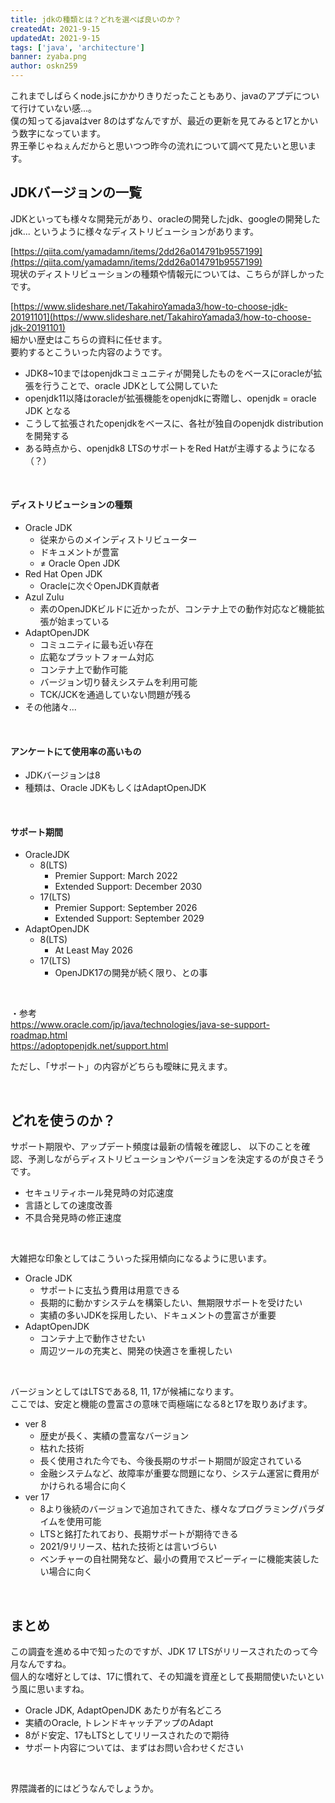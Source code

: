 ```yaml
---
title: jdkの種類とは？どれを選べば良いのか？
createdAt: 2021-9-15
updatedAt: 2021-9-15
tags: ['java', 'architecture']
banner: zyaba.png
author: oskn259
---
```


これまでしばらくnode.jsにかかりきりだったこともあり、javaのアプデについて行けていない感...。  
僕の知ってるjavaはver 8のはずなんですが、最近の更新を見てみると17とかいう数字になっています。  
界王拳じゃねぇんだからと思いつつ昨今の流れについて調べて見たいと思います。  


## JDKバージョンの一覧
JDKといっても様々な開発元があり、oracleの開発したjdk、googleの開発したjdk...
というように様々なディストリビューションがあります。  

[https://qiita.com/yamadamn/items/2dd26a014791b9557199](https://qiita.com/yamadamn/items/2dd26a014791b9557199)  
現状のディストリビューションの種類や情報元については、こちらが詳しかったです。  

[https://www.slideshare.net/TakahiroYamada3/how-to-choose-jdk-20191101](https://www.slideshare.net/TakahiroYamada3/how-to-choose-jdk-20191101)  
細かい歴史はこちらの資料に任せます。  
要約するとこういった内容のようです。  

* JDK8~10まではopenjdkコミュニティが開発したものをベースにoracleが拡張を行うことで、oracle JDKとして公開していた
* openjdk11以降はoracleが拡張機能をopenjdkに寄贈し、openjdk = oracle JDK となる
* こうして拡張されたopenjdkをベースに、各社が独自のopenjdk distributionを開発する
* ある時点から、openjdk8 LTSのサポートをRed Hatが主導するようになる（？）

<br/>


#### ディストリビューションの種類

* Oracle JDK
  - 従来からのメインディストリビューター
  - ドキュメントが豊富
  - ≠ Oracle Open JDK
* Red Hat Open JDK
  - Oracleに次ぐOpenJDK貢献者
* Azul Zulu
  - 素のOpenJDKビルドに近かったが、コンテナ上での動作対応など機能拡張が始まっている
* AdaptOpenJDK
  - コミュニティに最も近い存在
  - 広範なプラットフォーム対応
  - コンテナ上で動作可能
  - バージョン切り替えシステムを利用可能
  - TCK/JCKを通過していない問題が残る
* その他諸々...

<br/>


#### アンケートにて使用率の高いもの
* JDKバージョンは8
* 種類は、Oracle JDKもしくはAdaptOpenJDK

<br/>


#### サポート期間
* OracleJDK
  - 8(LTS)
    - Premier Support: March 2022
    - Extended Support: December 2030
  - 17(LTS)
    - Premier Support: September 2026
    - Extended Support: September 2029
* AdaptOpenJDK
  - 8(LTS)
    - At Least May 2026
  - 17(LTS)
    - OpenJDK17の開発が続く限り、との事
<br/>

・参考  
https://www.oracle.com/jp/java/technologies/java-se-support-roadmap.html  
https://adoptopenjdk.net/support.html  

ただし、「サポート」の内容がどちらも曖昧に見えます。  

<br/>


## どれを使うのか？
サポート期限や、アップデート頻度は最新の情報を確認し、
以下のことを確認、予測しながらディストリビューションやバージョンを決定するのが良さそうです。  

* セキュリティホール発見時の対応速度
* 言語としての速度改善
* 不具合発見時の修正速度
<br/>

大雑把な印象としてはこういった採用傾向になるように思います。  
* Oracle JDK
  - サポートに支払う費用は用意できる
  - 長期的に動かすシステムを構築したい、無期限サポートを受けたい
  - 実績の多いJDKを採用したい、ドキュメントの豊富さが重要
* AdaptOpenJDK
  - コンテナ上で動作させたい
  - 周辺ツールの充実と、開発の快適さを重視したい
<br/>

バージョンとしてはLTSである8, 11, 17が候補になります。  
ここでは、安定と機能の豊富さの意味で両極端になる8と17を取りあげます。
* ver 8
  - 歴史が長く、実績の豊富なバージョン
  - 枯れた技術
  - 長く使用された今でも、今後長期のサポート期間が設定されている
  - 金融システムなど、故障率が重要な問題になり、システム運営に費用がかけられる場合に向く
* ver 17
  - 8より後続のバージョンで追加されてきた、様々なプログラミングパラダイムを使用可能
  - LTSと銘打たれており、長期サポートが期待できる
  - 2021/9リリース、枯れた技術とは言いづらい
  - ベンチャーの自社開発など、最小の費用でスピーディーに機能実装したい場合に向く

<br/>


## まとめ
この調査を進める中で知ったのですが、JDK 17 LTSがリリースされたのって今月なんですね。  
個人的な嗜好としては、17に慣れて、その知識を資産として長期間使いたいという風に思いますね。  

* Oracle JDK, AdaptOpenJDK あたりが有名どころ
* 実績のOracle, トレンドキャッチアップのAdapt
* 8がド安定、17もLTSとしてリリースされたので期待
* サポート内容については、まずはお問い合わせください
<br/>

界隈識者的にはどうなんでしょうか。
